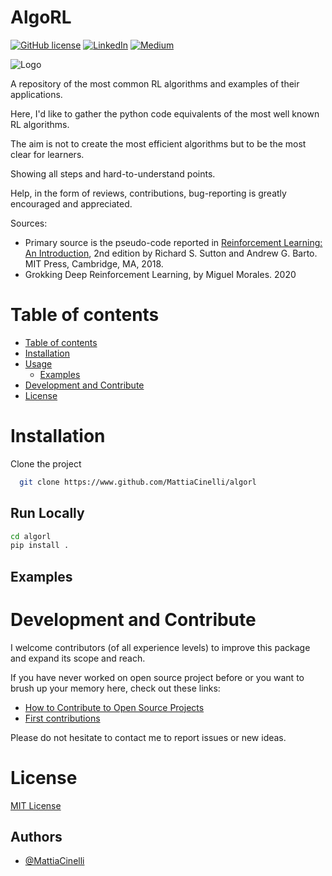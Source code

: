 # AlgoRL
[![GitHub license](https://img.shields.io/github/license/MattiaCinelli/AlgoRL)](https://github.com/MattiaCinelli/AlgoRL/blob/master/LICENSE)
[![LinkedIn](https://img.shields.io/badge/LinkedIn-MattiaCinelli-blue?style=flat-square&logo=linkedin)](https://www.linkedin.com/in/mattia-cinelli-b8a06879/)
[![Medium](https://img.shields.io/badge/Medium-MattiaCinelli-green?style=flat-square&logo=medium)](https://mattia-cinelli.medium.com/)

![Logo](https://github.com/MattiaCinelli/AlgoRL/blob/master/commons/AlgoRL.png)

<!-- <img src="common/pybiscuit.png" width=125 height=128 align='right'> -->

A repository of the most common RL algorithms and examples of their applications.

Here, I'd like to gather the python code equivalents of the most well known RL algorithms.

The aim is not to create the most efficient algorithms but to be the most clear for learners.

Showing all steps and hard-to-understand points.

Help, in the form of reviews, contributions, bug-reporting is greatly encouraged and appreciated.

Sources:
- Primary source is the pseudo-code reported in [Reinforcement Learning: An Introduction](http://incompleteideas.net/book/the-book-2nd.html), 2nd edition
by Richard S. Sutton and Andrew G. Barto. MIT Press, Cambridge, MA, 2018.
- Grokking Deep Reinforcement Learning, by Miguel Morales. 2020
<!-- Add badges from somewhere like: [shields.io](https://shields.io/) -->


# Table of contents
- [Table of contents](#table-of-contents)
- [Installation](#installation)
- [Usage](#usage)
    - [Examples](#Examples)
- [Development and Contribute](#development-and-contribute)
- [License](#license)

# Installation
Clone the project

```bash
  git clone https://www.github.com/MattiaCinelli/algorl
```

## Run Locally
```bash
cd algorl
pip install .
```

<!-- # Usage
```python
pip install --upgrade pip
...
``` -->

## Examples

# Development and Contribute
I welcome contributors (of all experience levels) to improve this package and expand its scope and reach.

If you have never worked on open source project before or you want to brush up your memory here, check out these links:
- [How to Contribute to Open Source Projects](https://github.com/firstcontributions/first-contributions)
- [First contributions](https://github.com/firstcontributions/first-contributions)

Please do not hesitate to contact me to report issues or new ideas.

# License

[MIT License](https://github.com/MattiaCinelli/AlgoRL/blob/master/LICENSE)

## Authors
- [@MattiaCinelli](https://www.github.com/MattiaCinelli)

<!-- ![Footer](https:... .png?raw=true) -->
  


